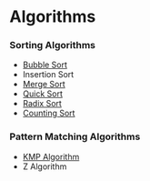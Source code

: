 # Algorithms

### Sorting Algorithms

* [Bubble Sort](./src/Algorithms.Sorting/BubbleSort)
* Insertion Sort
* [Merge Sort](./src/Algorithms.Sorting/MergeSort)
* [Quick Sort](./src/Algorithms.Sorting/QuickSort)
* [Radix Sort](./src/Algorithms.Sorting/RadixSort)
* [Counting Sort](./src/Algorithms.Sorting/CountingSort.cs)

### Pattern Matching Algorithms

* [KMP Algorithm](./src/Algorithms.PatternMatching/KmpAlgorithm)
* Z Algorithm
